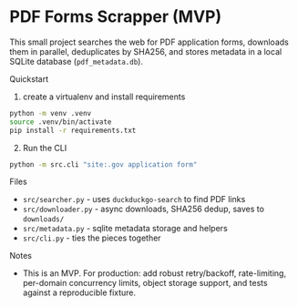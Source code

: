 # PDF Forms Scrapper (MVP)

This small project searches the web for PDF application forms, downloads them in parallel, deduplicates by SHA256, and stores metadata in a local SQLite database (`pdf_metadata.db`).

Quickstart
1. create a virtualenv and install requirements

```bash
python -m venv .venv
source .venv/bin/activate
pip install -r requirements.txt
```

2. Run the CLI

```bash
python -m src.cli "site:.gov application form"
```

Files
- `src/searcher.py` - uses `duckduckgo-search` to find PDF links
- `src/downloader.py` - async downloads, SHA256 dedup, saves to `downloads/`
- `src/metadata.py` - sqlite metadata storage and helpers
- `src/cli.py` - ties the pieces together

Notes
- This is an MVP. For production: add robust retry/backoff, rate-limiting, per-domain concurrency limits, object storage support, and tests against a reproducible fixture.
